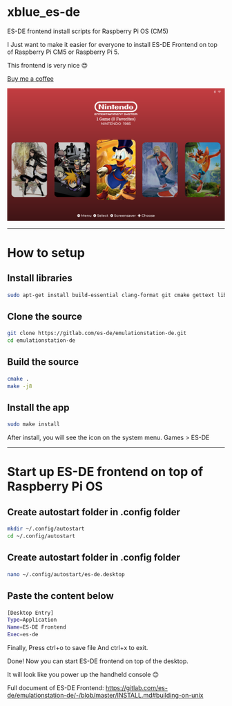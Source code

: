 # xblue_es-de
ES-DE frontend install scripts for Raspberry Pi OS (CM5)

I Just want to make it easier for everyone to install ES-DE Frontend on top of Raspberry Pi CM5 or Raspberry Pi 5.

This frontend is very nice 😍

[Buy me a coffee](https://buymeacoffee.com/xblue_diy)

![Photo](photo.png)

---------------------------------------------------------------------------------------------------------------------------------

# How to setup

## Install libraries
```bash
sudo apt-get install build-essential clang-format git cmake gettext libharfbuzz-dev libicu-dev libsdl2-dev libavcodec-dev libavfilter-dev libavformat-dev libavutil-dev libfreeimage-dev libfreetype6-dev libgit2-dev libcurl4-openssl-dev libpugixml-dev libasound2-dev libbluetooth-dev libgl1-mesa-dev libpoppler-cpp-dev
```

## Clone the source
```bash
git clone https://gitlab.com/es-de/emulationstation-de.git
cd emulationstation-de
```

## Build the source
```bash
cmake .
make -j8
```

## Install the app
```bash
sudo make install
```

After install, you will see the icon on the system menu. Games > ES-DE

---------------------------------------------------------------------------------------------------------------------------------

# Start up ES-DE frontend on top of Raspberry Pi OS

## Create autostart folder in .config folder
```bash
mkdir ~/.config/autostart
cd ~/.config/autostart
```

## Create autostart folder in .config folder
```bash
nano ~/.config/autostart/es-de.desktop
```

## Paste the content below
```bash
[Desktop Entry]
Type=Application
Name=ES-DE Frontend
Exec=es-de
```

Finally, Press ctrl+o to save file And ctrl+x to exit.

Done! Now you can start ES-DE frontend on top of the desktop.

It will look like you power up the handheld console 😊

Full document of ES-DE Frontend: https://gitlab.com/es-de/emulationstation-de/-/blob/master/INSTALL.md#building-on-unix
